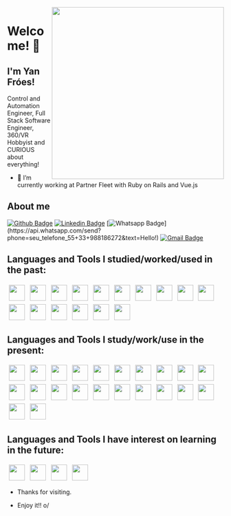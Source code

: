 <!--
**yanfroes/yanfroes** is a ✨ _special_ ✨ repository because its `README.md` (this file) appears on your GitHub profile.

- 🔭 I’m currently working on ...
- 🌱 I’m currently learning ...
- 👯 I’m looking to collaborate on ...
- 🤔 I’m looking for help with ...
- 💬 Ask me about ...
- 📫 How to reach me: ...
- 😄 Pronouns: ...
- ⚡ Fun fact: ...
-->

	
<img align="right" width="400" height="400" src="https://yanfroes.github.io/dev/images/IMG_20181225_223522_828.jpg">
 
# Welcome! 👋
 
## I'm Yan Fróes!
 
Control and Automation Engineer, Full Stack Software Engineer, 360/VR Hobbyist and CURIOUS about everything!
 
- 🔭 I’m currently working at Partner Fleet with Ruby on Rails and Vue.js
 
## About me 
[![Github Badge](https://img.shields.io/badge/-Github-000?style=flat-square&logo=Github&logoColor=white&link=https://github.com/yanfroes)](https://github.com/yanfroes)
[![Linkedin Badge](https://img.shields.io/badge/-LinkedIn-blue?style=flat-square&logo=Linkedin&logoColor=white&link=https://www.linkedin.com/in/yanfroes/)](https://www.linkedin.com/in/yanfroes/)
[![Whatsapp Badge](https://img.shields.io/badge/-Whatsapp-4CA143?style=flat-square&labelColor=4CA143&logo=whatsapp&logoColor=white&link=https://api.whatsapp.com/send?phone=seu_telefone_55+33+988186272&text=Hello!)](https://api.whatsapp.com/send?phone=seu_telefone_55+33+988186272&text=Hello!)
[![Gmail Badge](https://img.shields.io/badge/-Gmail-c14438?style=flat-square&logo=Gmail&logoColor=white&link=mailto:yanfroesdev@gmail.com)](mailto:yanfroesdev@gmail.com)
 
 
## Languages and Tools I studied/worked/used in the past:
<p align="left">
<img src="https://yanfroes.github.io/dev/icons/c.svg" height="37" style="vertical-align:top; margin:4px">
<img src="https://yanfroes.github.io/dev/icons/cplusplus.svg" height="37" style="vertical-align:top; margin:4px">
<img src="https://yanfroes.github.io/dev/icons/csharp.svg" height="37" style="vertical-align:top; margin:4px">
<img src="https://yanfroes.github.io/dev/icons/arduino.svg" height="37" style="vertical-align:top; margin:4px">
<img src="https://yanfroes.github.io/dev/icons/matlab.svg" height="37" style="vertical-align:top; margin:4px">
<img src="https://yanfroes.github.io/dev/icons/python.svg" height="37" style="vertical-align:top; margin:4px">
<img src="https://yanfroes.github.io/dev/icons/visualstudio.svg" height="37" style="vertical-align:top; margin:4px">
<img src="https://yanfroes.github.io/dev/icons/wordpress.svg" height="37" style="vertical-align:top; margin:4px">
<img src="https://yanfroes.github.io/dev/icons/mysql.svg" height="37" style="vertical-align:top; margin:4px">
<img src="https://yanfroes.github.io/dev/icons/bulma.svg" height="37" style="vertical-align:top; margin:4px">
<img src="https://yanfroes.github.io/dev/icons/tailwindcss.svg" height="37" style="vertical-align:top; margin:4px">
<img src="https://yanfroes.github.io/dev/icons/digitalocean.svg" height="37" style="vertical-align:top; margin:4px">
<img src="https://yanfroes.github.io/dev/icons/aftereffects.svg" height="37" style="vertical-align:top; margin:4px">
<img src="https://yanfroes.github.io/dev/icons/premierepro.svg" height="37" style="vertical-align:top; margin:4px">
<img src="https://yanfroes.github.io/dev/icons/illustrator.svg" height="37" style="vertical-align:top; margin:4px">
<img src="https://yanfroes.github.io/dev/icons/photoshop.svg" height="37" style="vertical-align:top; margin:4px">
</p>
	
## Languages and Tools I study/work/use in the present:
<p align="left">
<img src="https://yanfroes.github.io/dev/icons/canva.svg" height="37" style="vertical-align:top; margin:4px">
<img src="https://yanfroes.github.io/dev/icons/3dvista.png" height="37" style="vertical-align:top; margin:4px">
<img src="https://yanfroes.github.io/dev/icons/linux.svg" height="37" style="vertical-align:top; margin:4px">
<img src="https://yanfroes.github.io/dev/icons/ubuntu.svg" height="37" style="vertical-align:top; margin:4px">
<img src="https://yanfroes.github.io/dev/icons/chrome.svg" height="37" style="vertical-align:top; margin:4px">
<img src="https://yanfroes.github.io/dev/icons/firefox.svg" height="37" style="vertical-align:top; margin:4px">
<img src="https://yanfroes.github.io/dev/icons/vscode.svg" height="37" style="vertical-align:top; margin:4px">
<img src="https://yanfroes.github.io/dev/icons/git.svg" height="37" style="vertical-align:top; margin:4px">
<img src="https://yanfroes.github.io/dev/icons/github.svg" height="37" style="vertical-align:top; margin:4px">
<img src="https://yanfroes.github.io/dev/icons/gitkraken.png" height="37" style="vertical-align:top; margin:4px">
<img src="https://yanfroes.github.io/dev/icons/html5.svg" height="37" style="vertical-align:top; margin:4px">
<img src="https://yanfroes.github.io/dev/icons/css3.svg" height="37" style="vertical-align:top; margin:4px">
<img src="https://yanfroes.github.io/dev/icons/sass.svg" height="37" style="vertical-align:top; margin:4px">
<img src="https://yanfroes.github.io/dev/icons/bootstrap.svg" height="37" style="vertical-align:top; margin:4px">
<img src="https://yanfroes.github.io/dev/icons/javascript.svg" height="37" style="vertical-align:top; margin:4px">
<img src="https://yanfroes.github.io/dev/icons/vuejs.svg" height="37" style="vertical-align:top; margin:4px">
<img src="https://yanfroes.github.io/dev/icons/nuxtjs.svg" height="37" style="vertical-align:top; margin:4px">
<img src="https://yanfroes.github.io/dev/icons/ruby.svg" height="37" style="vertical-align:top; margin:4px">
<img src="https://yanfroes.github.io/dev/icons/rails.svg" height="37" style="vertical-align:top; margin:4px">
<img src="https://yanfroes.github.io/dev/icons/docker.svg" height="37" style="vertical-align:top; margin:4px">
<img src="https://yanfroes.github.io/dev/icons/heroku.svg" height="37" style="vertical-align:top; margin:4px">
<img src="https://yanfroes.github.io/dev/icons/amazonwebservices.svg" height="37" style="vertical-align:top; margin:4px">
</p>

## Languages and Tools I have interest on learning in the future:
<p align="left">
<img src="https://yanfroes.github.io/dev/icons/unity.svg" height="37" style="vertical-align:top; margin:4px">
<img src="https://yanfroes.github.io/dev/icons/flutter.svg" height="37" style="vertical-align:top; margin:4px">
<img src="https://yanfroes.github.io/dev/icons/threejs.svg" height="37" style="vertical-align:top; margin:4px">
<img src="https://yanfroes.github.io/dev/icons/graphql.svg" height="37" style="vertical-align:top; margin:4px">
</p>

- Thanks for visiting. 
 
- Enjoy it!! o/
